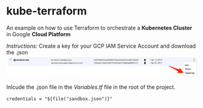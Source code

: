 # kube-terraform #


An example on how to use Terraform to orchestrate a **Kubernetes Cluster** in Google **Cloud Platform**

*Instructions:*
Create a key for your GCP IAM Service Account and download the .json
![Create Key](https://github.com/jbenassi/kube-terraform/blob/master/createkey.jpg?raw=true)

Inlcude the .json file in the *Variables.tf* file in the root of the project.

    credentials = "${file("sandbox.json")}"